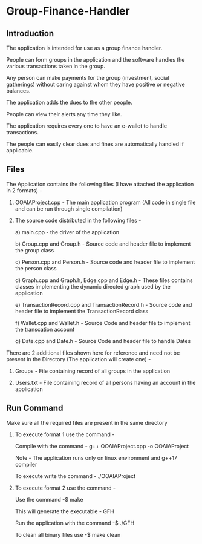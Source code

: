 # Group-Finance-Handler

## Introduction
The application is intended for use as a group finance handler.

People can form groups in the application and the software handles the various transactions taken in the group.

Any person can make payments for the group (investment, social gatherings) without caring against whom they have positive or negative balances.

The application adds the dues to the other people.

People can view their alerts any time they like.

The application requires every one to have an e-wallet to handle transactions.

The people can easily clear dues and fines are automatically handled if applicable.

## Files
The Application contains the following files (I have attached the application in 2 formats) - 

1) OOAIAProject.cpp - The main application program (All code in single file and can be run through single compilation)

2) The source code distributed in the following files -
    
    a) main.cpp - the driver of the application
    
    b) Group.cpp and Group.h - Source code and header file to implement the group class
    
    c) Person.cpp and Person.h - Source code and header file to implement the person class
    
    d) Graph.cpp and Graph.h, Edge.cpp and Edge.h - These files contains classes implementing the dynamic directed graph used       by the application
    
    e) TransactionRecord.cpp and TransactionRecord.h - Source code and header file to implement the TransactionRecord class
    
    f) Wallet.cpp and Wallet.h - Source Code and header file to implement the transcation account
    
    g) Date.cpp and Date.h - Source Code and header file to handle Dates

There are 2 additional files shown here for reference and need not be present in the Directory (The application will create one) -

1)   Groups - File containing record of all groups in the application

2) Users.txt - File containing record of all persons having an account in the application

## Run Command

Make sure all the required files are present in the same directory

1) To execute format 1 use the command -

    Compile with the command - g++ OOAIAProject.cpp -o OOAIAProject

    Note - The application runs only on linux environment and g++17 compiler

    To execute write the command - ./OOAIAProject
 
 2) To execute format 2 use the command -
    
    Use the command -$ make
    
    This will generate the executable - GFH
    
    Run the application with the command -$ ./GFH
    
    To clean all binary files use -$ make clean 
